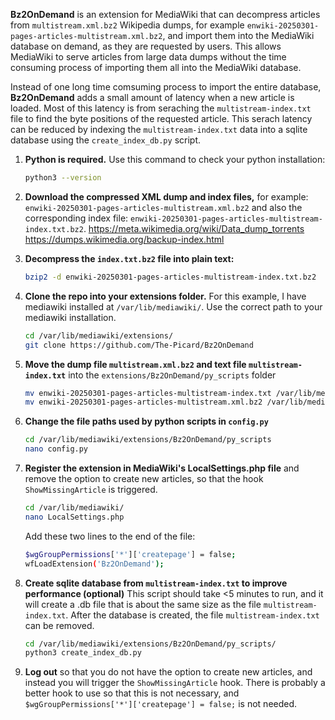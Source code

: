 **Bz2OnDemand** is an extension for MediaWiki that can decompress articles from `multistream.xml.bz2` Wikipedia dumps, for example `enwiki-20250301-pages-articles-multistream.xml.bz2`, and import them into the MediaWiki database on demand, as they are requested by users. This allows MediaWiki to serve articles from large data dumps without the time consuming process of importing them all into the MediaWiki database.

Instead of one long time comsuming process to import the entire database, **Bz2OnDemand** adds a small amount of latency when a new article is loaded. Most of this latency is from seraching the `multistream-index.txt` file to find the byte positions of the requested article. This serach latency can be reduced by indexing the `multistream-index.txt` data into a sqlite database using the `create_index_db.py` script.

1. **Python is required.** Use this command to check your python installation:
   ```bash
   python3 --version
   ``` 


2. **Download the compressed XML dump and index files,** for example: `enwiki-20250301-pages-articles-multistream.xml.bz2` and also the corresponding index file: `enwiki-20250301-pages-articles-multistream-index.txt.bz2`.
https://meta.wikimedia.org/wiki/Data_dump_torrents
https://dumps.wikimedia.org/backup-index.html

3. **Decompress the `index.txt.bz2` file into plain text:**
   ```bash
   bzip2 -d enwiki-20250301-pages-articles-multistream-index.txt.bz2
   ``` 

4. **Clone the repo into your extensions folder.** For this example, I have mediawiki installed at `/var/lib/mediawiki/`. Use the correct path to your mediawiki installation.
   ```bash
   cd /var/lib/mediawiki/extensions/
   git clone https://github.com/The-Picard/Bz2OnDemand
   ``` 

5. **Move the dump file `multistream.xml.bz2` and text file `multistream-index.txt`** into the `extensions/Bz2OnDemand/py_scripts` folder
   ```bash
   mv enwiki-20250301-pages-articles-multistream-index.txt /var/lib/mediawiki/extensions/Bz2OnDemand/py_scripts/enwiki-20250301-pages-articles-multistream-index.txt
   mv enwiki-20250301-pages-articles-multistream.xml.bz2 /var/lib/mediawiki/extensions/Bz2OnDemand/py_scripts/enwiki-20250301-pages-articles-multistream.xml.bz2
   ``` 

6. **Change the file paths used by python scripts in `config.py`**
   ```bash
   cd /var/lib/mediawiki/extensions/Bz2OnDemand/py_scripts
   nano config.py
   ``` 
   
7. **Register the extension in MediaWiki's LocalSettings.php file** and remove the option to create new articles, so that the hook `ShowMissingArticle` is triggered.
   ```bash
   cd /var/lib/mediawiki/
   nano LocalSettings.php
   ``` 
   Add these two lines to the end of the file:
   ```bash
   $wgGroupPermissions['*']['createpage'] = false;
   wfLoadExtension('Bz2OnDemand');
   ``` 

8. **Create sqlite database from `multistream-index.txt` to improve performance (optional)** This script should take <5 minutes to run, and it will create a .db file that is about the same size as the file `multistream-index.txt`. After the database is created, the file `multistream-index.txt` can be removed.
   ```bash
   cd /var/lib/mediawiki/extensions/Bz2OnDemand/py_scripts/
   python3 create_index_db.py
   ```
   
9. **Log out** so that you do not have the option to create new articles, and instead you will trigger the `ShowMissingArticle` hook. There is probably a better hook to use so that this is not necessary, and `$wgGroupPermissions['*']['createpage'] = false;` is not needed.

